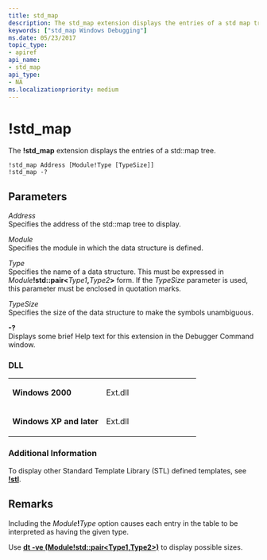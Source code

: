 ```yaml
---
title: std_map
description: The std_map extension displays the entries of a std map tree.
keywords: ["std_map Windows Debugging"]
ms.date: 05/23/2017
topic_type:
- apiref
api_name:
- std_map
api_type:
- NA
ms.localizationpriority: medium
---
```


# !std\_map


The **!std\_map** extension displays the entries of a std::map tree.

```dbgcmd
!std_map Address [Module!Type [TypeSize]]
!std_map -?
```

## <span id="Parameters"></span><span id="parameters"></span><span id="PARAMETERS"></span>Parameters


<span id="_______Address______"></span><span id="_______address______"></span><span id="_______ADDRESS______"></span> *Address*   
Specifies the address of the std::map tree to display.

<span id="_______Module______"></span><span id="_______module______"></span><span id="_______MODULE______"></span> *Module*   
Specifies the module in which the data structure is defined.

<span id="_______Type______"></span><span id="_______type______"></span><span id="_______TYPE______"></span> *Type*   
Specifies the name of a data structure. This must be expressed in <em>Module</em>**!std::pair&lt;**<em>Type1</em>**,**<em>Type2</em>**&gt;** form. If the *TypeSize* parameter is used, this parameter must be enclosed in quotation marks.

<span id="_______TypeSize______"></span><span id="_______typesize______"></span><span id="_______TYPESIZE______"></span> *TypeSize*   
Specifies the size of the data structure to make the symbols unambiguous.

<span id="_______-_______"></span> **-?**   
Displays some brief Help text for this extension in the Debugger Command window.

### <span id="DLL"></span><span id="dll"></span>DLL

<table>
<colgroup>
<col width="50%" />
<col width="50%" />
</colgroup>
<tbody>
<tr class="odd">
<td align="left"><p><strong>Windows 2000</strong></p></td>
<td align="left"><p>Ext.dll</p></td>
</tr>
<tr class="even">
<td align="left"><p><strong>Windows XP and later</strong></p></td>
<td align="left"><p>Ext.dll</p></td>
</tr>
</tbody>
</table>

 

### <span id="Additional_Information"></span><span id="additional_information"></span><span id="ADDITIONAL_INFORMATION"></span>Additional Information

To display other Standard Template Library (STL) defined templates, see [**!stl**](-stl.md).

## Remarks

Including the <em>Module</em>**!**<em>Type</em> option causes each entry in the table to be interpreted as having the given type.

Use [**dt -ve (Module!std::pair&lt;Type1,Type2&gt;)**](dt--display-type-.md) to display possible sizes.

 

 





